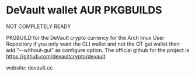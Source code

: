# DeVault wallet AUR PKGBUILDS

NOT COMPLETELY READY

PKGBUILD for the DeVault crypto currency for the Arch linux User Repository
if you only want the CLI wallet and not the QT gui wallet then add "--without-gui" as configure option.
The official github for the project is https://github.com/devaultcrypto/devault

website: devault.cc

